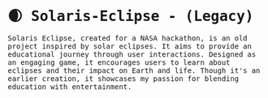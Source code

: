 <samp>
  <h1>🌒 Solaris-Eclipse - (Legacy)</h1>
  <p>Solaris Eclipse, created for a NASA hackathon, is an old project inspired by solar eclipses. It aims to provide an educational journey through user interactions. Designed as an engaging game, it encourages users to learn about eclipses and their impact on Earth and life. Though it's an earlier creation, it showcases my passion for blending education with entertainment.</p>
</samp>
